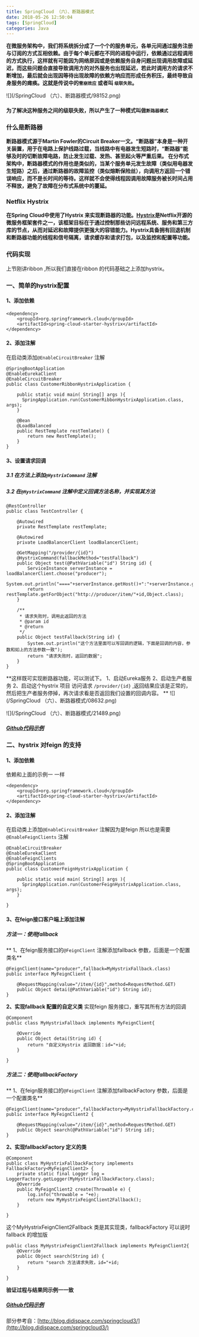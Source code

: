 ```yaml
---
title: SpringCloud （六）、断路器模式
date: 2018-05-26 12:50:04
tags: [SpringCloud]
categories: Java
---
```

**在微服务架构中，我们将系统拆分成了一个个的服务单元，各单元间通过服务注册与订阅的方式互相依赖。由于每个单元都在不同的进程中运行，依赖通过远程调用的方式执行，这样就有可能因为网络原因或是依赖服务自身问题出现调用故障或延迟，而这些问题会直接导致调用方的对外服务也出现延迟，若此时调用方的请求不断增加，最后就会出现因等待出现故障的依赖方响应而形成任务积压，最终导致自身服务的瘫痪。这就是传说中的`雪崩效应` 或者叫 `级联失败`。**

![](/SpringCloud （六）、断路器模式/98152.png)

#### 为了解决这种服务之间的级联失败，所以产生了一种模式叫做`断路器模式`

### 什么是断路器

**断路器模式源于Martin Fowler的Circuit Breaker一文。“断路器”本身是一种开关装置，用于在电路上保护线路过载，当线路中有电器发生短路时，“断路器”能够及时的切断故障电路，防止发生过载、发热、甚至起火等严重后果。
在分布式架构中，断路器模式的作用也是类似的，当某个服务单元发生故障（类似用电器发生短路）之后，通过断路器的故障监控（类似熔断保险丝），向调用方返回一个错误响应，而不是长时间的等待。这样就不会使得线程因调用故障服务被长时间占用不释放，避免了故障在分布式系统中的蔓延。**

### Netflix Hystrix

**在Spring Cloud中使用了Hystrix 来实现断路器的功能。[Hystrix](https://github.com/Netflix/hystrix)是Netflix开源的微服务框架套件之一，该框架目标在于通过控制那些访问远程系统、服务和第三方库的节点，从而对延迟和故障提供更强大的容错能力。Hystrix具备拥有回退机制和断路器功能的线程和信号隔离，请求缓存和请求打包，以及监控和配置等功能。**

### 代码实现
上节刚讲ribbon ,所以我们直接在ribbon 的代码基础之上添加hystrix。
### 一、简单的hystrix配置
#### 1、添加依赖
```
<dependency>
	<groupId>org.springframework.cloud</groupId>
	<artifactId>spring-cloud-starter-hystrix</artifactId>
</dependency>
```
#### 2、添加注解
在启动类添加`@EnableCircuitBreaker` 注解
```
@SpringBootApplication
@EnableEurekaClient
@EnableCircuitBreaker
public class CustomerRibbonHystrixApplication {
	
    public static void main( String[] args ){
      SpringApplication.run(CustomerRibbonHystrixApplication.class, args);
    }
    
    @Bean
    @LoadBalanced
    public RestTemplate restTemlate() {
    	return new RestTemplate();
    }
}
```
#### 3、设置请求回调
##### 3.1 在方法上添加`@HystrixCommand` 注解
##### 3.2 在`@HystrixCommand` 注解中定义回调方法名称，并实现其方法
```
@RestController
public class TestController {

	@Autowired
	private RestTemplate restTemplate;
	
	@Autowired
	private LoadBalancerClient loadBalancerClient;
	
	@GetMapping("/provider/{id}")
	@HystrixCommand(fallbackMethod="testFallback")
	public Object test(@PathVariable("id") String id) {
		ServiceInstance serverInstance = loadBalancerClient.choose("producer");
		System.out.println("===="+serverInstance.getHost()+":"+serverInstance.getPort());
		return restTemplate.getForObject("http://producer/item/"+id,Object.class);
	}
	
	/**
	 * 请求失败时，调用此返回的方法
	 * @param id
	 * @return
	 */
	public Object testFallback(String id) {
		System.out.println("这个方法里面可以写回调的逻辑，下面是回调的内容，参数和如上的方法参数一致");
		return "请求失败时，返回的数据";
	}
}
```
**这样既可实现断路器功能，可以测试下。
1、启动Eureka服务
2、启动生产者服务
2、启动这个hystrix 项目
访问请求 `/provider/{id}` ,返回结果应该是正常的，然后把生产者服务停掉，再次请求看是否返回我们设置的回调内容。
**
![](/SpringCloud （六）、断路器模式/08632.png)

![](/SpringCloud （六）、断路器模式/21489.png)

##### [Github代码示例](https://github.com/rstyro/SpringCloud/tree/master/SpringCloud-customer-ribbon-hystrix)

### 二、hystrix 对feign 的支持
#### 1、添加依赖
依赖和上面的示例一 一样
```
<dependency>
	<groupId>org.springframework.cloud</groupId>
	<artifactId>spring-cloud-starter-hystrix</artifactId>
</dependency>
```
#### 2、添加注解
在启动类上添加`@EnableCircuitBreaker` 注解因为是feign 所以也是需要`@EnableFeignClients` 注解
```
@EnableCircuitBreaker
@EnableEurekaClient
@EnableFeignClients
@SpringBootApplication
public class CustomerFeignHystrixApplication {
	
    public static void main( String[] args ){
      SpringApplication.run(CustomerFeignHystrixApplication.class, args);
    }
    
}
```
#### 3、在feign接口客户端上添加注解
##### 方法一：使用fallback
** 1、在feign服务接口的`@FeignClient` 注解添加fallback 参数，后面是一个配置类名**
```
@FeignClient(name="producer",fallback=MyHystrixFallback.class)
public interface MyFeignClient {

	@RequestMapping(value="/item/{id}",method=RequestMethod.GET)
	public Object detai(@PathVariable("id") String id);
}
```
**2、实现fallback 配置的自定义类**
实现feign 服务接口，重写其所有方法的回调
```
@Component
public class MyHystrixFallback implements MyFeignClient{

	@Override
	public Object detai(String id) {
		return "自定义Hystrix 返回数据：id="+id;
	}

}
```
##### 方法二：使用fallbackFactory
** 1、在feign服务接口的`@FeignClient` 注解添加fallbackFactory 参数，后面是一个配置类名**
```
@FeignClient(name="producer",fallbackFactory=MyHystrixFallbackFactory.class)
public interface MyFeignClient2 {

	@RequestMapping(value="/item/{id}",method=RequestMethod.GET)
	public Object search(@PathVariable("id") String id);
}
```

**2、实现fallbackFactory 定义的类**
```
@Component
public class MyHystrixFallbackFactory implements FallbackFactory<MyFeignClient2> {
	private static final Logger log = LoggerFactory.getLogger(MyHystrixFallbackFactory.class);
	@Override
	public MyFeignClient2 create(Throwable e) {
		log.info("throwable = "+e);
		return new MyHystrixFeignClient2Fallback();
	}

}
```
这个MyHystrixFeignClient2Fallback 类是其实现类，fallbackFactory 可以说时fallback 的增加版
```
public class MyHystrixFeignClient2Fallback implements MyFeignClient2{
	@Override
	public Object search(String id) {
		return "search 方法请求失败，id="+id;
	}

}
```

**验证过程与结果同示例一一致**

##### [Github代码示例](https://github.com/rstyro/SpringCloud/tree/master/SpringCloud-customer-feign-hystrix)


部分参考自：[http://blog.didispace.com/springcloud3/](http://blog.didispace.com/springcloud3/)